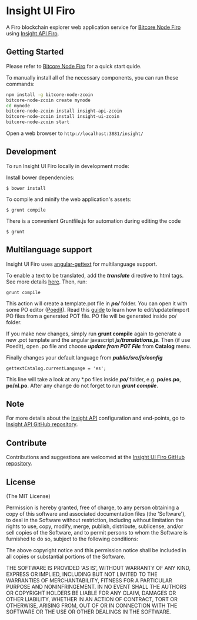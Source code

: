 # Insight UI Firo

A Firo blockchain explorer web application service for [Bitcore Node Firo](https://github.com/zcoinofficial/bitcore-node-zcoin) using [Insight API Firo](https://github.com/zcoinofficial/insight-api-zcoin).

## Getting Started

Please refer to [Bitcore Node Firo](https://github.com/zcoinofficial/bitcore-node-zcoin) for a quick start quide.

To manually install all of the necessary components, you can run these commands:

```bash
npm install -g bitcore-node-zcoin
bitcore-node-zcoin create mynode
cd mynode
bitcore-node-zcoin install insight-api-zcoin
bitcore-node-zcoin install insight-ui-zcoin
bitcore-node-zcoin start
```

Open a web browser to `http://localhost:3881/insight/`

## Development

To run Insight UI Firo locally in development mode:

Install bower dependencies:

```
$ bower install
```

To compile and minify the web application's assets:

```
$ grunt compile
```

There is a convenient Gruntfile.js for automation during editing the code

```
$ grunt
```

## Multilanguage support

Insight UI Firo uses [angular-gettext](http://angular-gettext.rocketeer.be) for multilanguage support.

To enable a text to be translated, add the ***translate*** directive to html tags. See more details [here](http://angular-gettext.rocketeer.be/dev-guide/annotate/). Then, run:

```
grunt compile
```

This action will create a template.pot file in ***po/*** folder. You can open it with some PO editor ([Poedit](http://poedit.net)). Read this [guide](http://angular-gettext.rocketeer.be/dev-guide/translate/) to learn how to edit/update/import PO files from a generated POT file. PO file will be generated inside po/ folder.

If you make new changes, simply run **grunt compile** again to generate a new .pot template and the angular javascript ***js/translations.js***. Then (if use Poedit), open .po file and choose ***update from POT File*** from **Catalog** menu.

Finally changes your default language from ***public/src/js/config***

```
gettextCatalog.currentLanguage = 'es';
```

This line will take a look at any *.po files inside ***po/*** folder, e.g.
**po/es.po**, **po/nl.po**. After any change do not forget to run ***grunt
compile***.


## Note

For more details about the [Insight API](https://github.com/zcoinpay/insight-api-zcoin) configuration and end-points, go to [Insight API GitHub repository](https://github.com/zcoinpay/insight-api-zcoin).

## Contribute

Contributions and suggestions are welcomed at the [Insight UI Firo GitHub repository](https://github.com/zcoinofficial/insight-ui-zcoin).


## License
(The MIT License)

Permission is hereby granted, free of charge, to any person obtaining
a copy of this software and associated documentation files (the
'Software'), to deal in the Software without restriction, including
without limitation the rights to use, copy, modify, merge, publish,
distribute, sublicense, and/or sell copies of the Software, and to
permit persons to whom the Software is furnished to do so, subject to
the following conditions:

The above copyright notice and this permission notice shall be
included in all copies or substantial portions of the Software.

THE SOFTWARE IS PROVIDED 'AS IS', WITHOUT WARRANTY OF ANY KIND,
EXPRESS OR IMPLIED, INCLUDING BUT NOT LIMITED TO THE WARRANTIES OF
MERCHANTABILITY, FITNESS FOR A PARTICULAR PURPOSE AND NONINFRINGEMENT.
IN NO EVENT SHALL THE AUTHORS OR COPYRIGHT HOLDERS BE LIABLE FOR ANY
CLAIM, DAMAGES OR OTHER LIABILITY, WHETHER IN AN ACTION OF CONTRACT,
TORT OR OTHERWISE, ARISING FROM, OUT OF OR IN CONNECTION WITH THE
SOFTWARE OR THE USE OR OTHER DEALINGS IN THE SOFTWARE.
